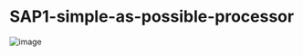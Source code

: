 # SAP1-simple-as-possible-processor
![image](https://github.com/ayaahmed20018414/SAP1-simple-as-possible-processor/assets/82789012/decaecad-4322-451f-9d5b-15bc0e559440)
